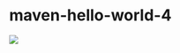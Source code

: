 # maven-hello-world-4

![](https://github.com/jsimo/maven-hello-world/workflows/Java%20CI/badge.svg)
